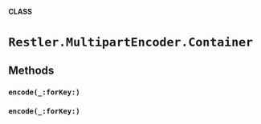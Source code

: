 **CLASS**

# `Restler.MultipartEncoder.Container`

## Methods
### `encode(_:forKey:)`

### `encode(_:forKey:)`
